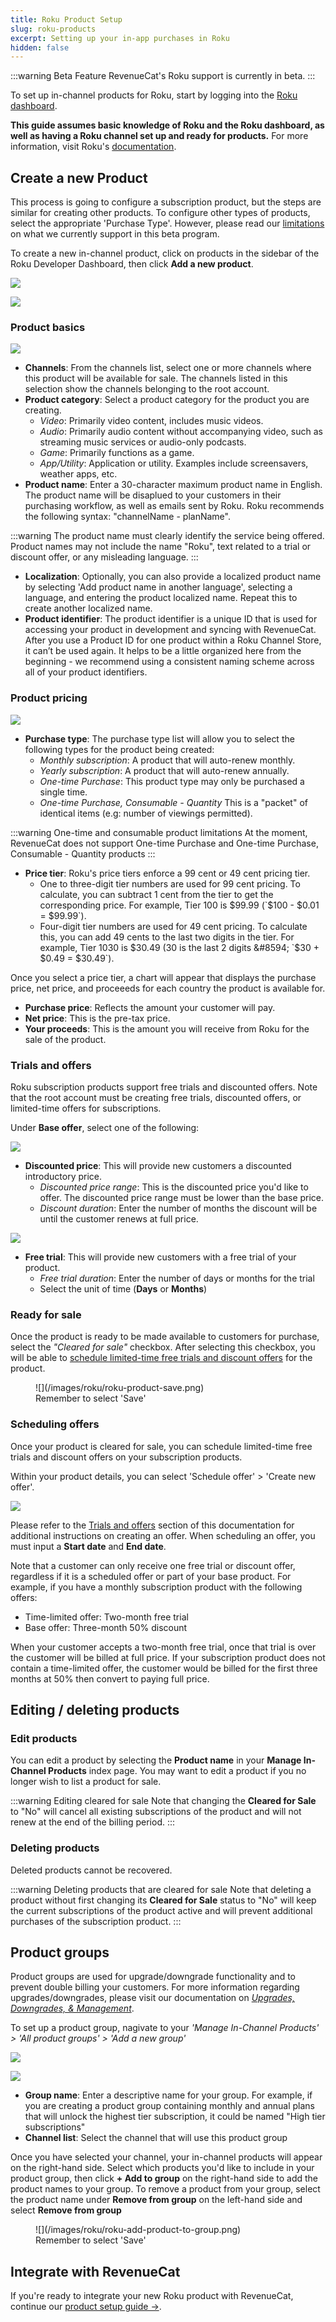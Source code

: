 ```yaml
---
title: Roku Product Setup
slug: roku-products
excerpt: Setting up your in-app purchases in Roku
hidden: false
---
```

:::warning Beta Feature
RevenueCat's Roku support is currently in beta.
:::

To set up in-channel products for Roku, start by logging into the [Roku dashboard](https://developer.roku.com/dev/landing). 

**This guide assumes basic knowledge of Roku and the Roku dashboard, as well as having a Roku channel set up and ready for products.** For more information, visit Roku's [documentation](https://developer.roku.com/docs/developer-program/getting-started/roku-dev-prog.md).

## Create a new Product
This process is going to configure a subscription product, but the steps are similar for creating other products. To configure other types of products, select the appropriate 'Purchase Type'. However, please read our [limitations](/getting-started/installation/roku#beta-limitations) on what we currently support in this beta program.

To create a new in-channel product, click on products in the sidebar of the Roku Developer Dashboard, then click **Add a new product**.

![](/images/roku/roku-products.png)

![](/images/roku/roku-add-product.png)

### Product basics
![](/images/roku/roku-product-basics.png)

- **Channels**: From the channels list, select one or more channels where this product will be available for sale. The channels listed in this selection show the channels belonging to the root account.
- **Product category**: Select a product category for the product you are creating.
    - _Video_: Primarily video content, includes music videos.
    - _Audio_: Primarily audio content without accompanying video, such as streaming music services or audio-only podcasts.
    - _Game_: Primarily functions as a game.
    - _App/Utility_: Application or utility. Examples include screensavers, weather apps, etc.
- **Product name**: Enter a 30-character maximum product name in English. The product name will be disaplued to your customers in their purchasing workflow, as well as emails sent by Roku. Roku recommends the following syntax: "channelName - planName".

:::warning
The product name must clearly identify the service being offered. Product names may not include the name "Roku", text related to a trial or discount offer, or any misleading language. 
:::

- **Localization**: Optionally, you can also provide a localized product name by selecting 'Add product name in another language', selecting a language, and entering the product localized name. Repeat this to create another localized name.
- **Product identifier**: The product identifier is a unique ID that is used for accessing your product in development and syncing with RevenueCat. After you use a Product ID for one product within a Roku Channel Store, it can’t be used again. It helps to be a little organized here from the beginning - we recommend using a consistent naming scheme across all of your product identifiers.

### Product pricing
![](/images/roku/roku-product-pricing.png)

- **Purchase type**: The purchase type list will allow you to select the following types for the product being created:
    - _Monthly subscription_: A product that will auto-renew monthly.
    - _Yearly subscription_: A product that will auto-renew annually.
    - _One-time Purchase_: This product type may only be purchased a single time.
    - _One-time Purchase, Consumable - Quantity_ This is a "packet" of identical items (e.g: number of viewings permitted).

:::warning One-time and consumable product limitations
At the moment, RevenueCat does not support One-time Purchase and One-time Purchase, Consumable - Quantity products
:::

- **Price tier**: Roku's price tiers enforce a 99 cent or 49 cent pricing tier. 
    - One to three-digit tier numbers are used for 99 cent pricing. To calculate, you can subtract 1 cent from the tier to get the corresponding price. For example, Tier 100 is $99.99 (`$100 - $0.01 = $99.99`).
    - Four-digit tier numbers are used for 49 cent pricing. To calculate this, you can add 49 cents to the last two digits in the tier. For example, Tier 1030 is $30.49 (30 is the last 2 digits &#8594; `$30 + $0.49 = $30.49`).

Once you select a price tier, a chart will appear that displays the purchase price, net price, and proceeeds for each country the product is available for.
- **Purchase price**: Reflects the amount your customer will pay.
- **Net price**: This is the pre-tax price.
- **Your proceeds**: This is the amount you will receive from Roku for the sale of the product.

### Trials and offers
Roku subscription products support free trials and discounted offers. Note that the root account must be creating free trials, discounted offers, or limited-time offers for subscriptions.

Under **Base offer**, select one of the following:

![](/images/roku/roku-discounted-offer.png)

-  **Discounted price**: This will provide new customers a discounted introductory price.
    - _Discounted price range_: This is the discounted price you'd like to offer. The discounted price range must be lower than the base price.
    - _Discount duration_: Enter the number of months the discount will be until the customer renews at full price.

![](/images/roku/roku-free-trial.png)

- **Free trial**: This will provide new customers with a free trial of your product.
    - _Free trial duration_: Enter the number of days or months for the trial
    - Select the unit of time (**Days** or **Months**)

### Ready for sale
Once the product is ready to be made available to customers for purchase, select the _"Cleared for sale"_ checkbox. After selecting this checkbox, you will be able to [schedule limited-time free trials and discount offers](/getting-started/entitlements/roku-products#scheduling-offers) for the product. 

<figure>
![](/images/roku/roku-product-save.png)
<figcaption>Remember to select 'Save'</figcaption>
</figure>

### Scheduling offers
Once your product is cleared for sale, you can schedule limited-time free trials and discount offers on your subscription products.

Within your product details, you can select 'Schedule offer' > 'Create new offer'. 

![](/images/roku/roku-schedule-offer.png)

Please refer to the [Trials and offers](/getting-started/entitlements/roku-products#trials-and-offers) section of this documentation for additional instructions on creating an offer. When scheduling an offer, you must input a **Start date** and **End date**.

Note that a customer can only receive one free trial or discount offer, regardless if it is a scheduled offer or part of your base product. For example, if you have a monthly subscription product with the following offers:
- Time-limited offer: Two-month free trial
- Base offer: Three-month 50% discount

When your customer accepts a two-month free trial, once that trial is over the customer will be billed at full price. If your subscription product does not contain a time-limited offer, the customer would be billed for the first three months at 50% then convert to paying full price.

## Editing / deleting products
### Edit products
You can edit a product by selecting the **Product name** in your **Manage In-Channel Products** index page. You may want to edit a product if you no longer wish to list a product for sale. 

:::warning Editing cleared for sale
Note that changing the **Cleared for Sale** to "No" will cancel all existing subscriptions of the product and will not renew at the end of the billing period.
:::

### Deleting products
Deleted products cannot be recovered. 

:::warning Deleting products that are cleared for sale
Note that deleting a product without first changing its **Cleared for Sale** status to "No" will keep the current subscriptions of the product active and will prevent additional purchases of the subscription product.
:::

## Product groups
Product groups are used for upgrade/downgrade functionality and to prevent double billing your customers. For more information regarding upgrades/downgrades, please visit our documentation on [_Upgrades, Downgrades, & Management_](/subscription-guidance/managing-subscriptions#roku).

To set up a product group, nagivate to your _'Manage In-Channel Products' > 'All product groups' > 'Add a new group'_

![](/images/roku/roku-product-group.png)

![](/images/roku/roku-create-product-group.png)

- **Group name**: Enter a descriptive name for your group. For example, if you are creating a product group containing monthly and annual plans that will unlock the highest tier subscription, it could be named "High tier subscriptions"
- **Channel list**: Select the channel that will use this product group

Once you have selected your channel, your in-channel products will appear on the right-hand side. Select which products you'd like to include in your product group, then click **+ Add to group** on the right-hand side to add the product names to your group. To remove a product from your group, select the product name under **Remove from group** on the left-hand side and select **Remove from group**

<figure>
![](/images/roku/roku-add-product-to-group.png)
<figcaption>Remember to select 'Save'</figcaption>
</figure>

## Integrate with RevenueCat

If you're ready to integrate your new Roku product with RevenueCat, continue our [product setup guide →](/getting-started/entitlements).
